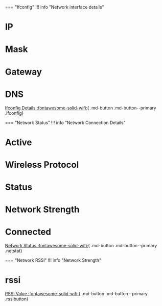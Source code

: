 === "Ifconfig"
	!!! info "Network interface details"  
		<h1>IP <span id="ipaddr"></span></h1>
		<h1>Mask <span id="mask"></span></h1>
		<h1>Gateway <span id="gateway"></span></h1>
		<h1>DNS <span id="dns"></span></h1>
		[Ifconfig Details :fontawesome-solid-wifi:](#){ .md-button .md-button--primary .ifconfig}
		
=== "Network Status" 
	!!! info "Network Connection Details"  
		<h1>Active <span id="activity"></span></h1>
		<h1>Wireless Protocol <span id="protocol"></span></h1>
		<h1>Status <span id="status"></span></h1>
		<h1>Network Strength <span id="strength"></span></h1>
		<h1>Connected <span id="connected"></span></h1>
		[Network Status :fontawesome-solid-wifi:](#){ .md-button .md-button--primary .netstat}	

=== "Network RSSI"
	!!! info "Network Strength"  
		<h1>rssi <span id="rssi"></span></h1>
		[RSSI Value :fontawesome-solid-wifi:](#){ .md-button .md-button--primary .rssibutton}